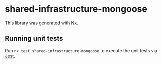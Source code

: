 # shared-infrastructure-mongoose

This library was generated with [Nx](https://nx.dev).

## Running unit tests

Run `nx test shared-infrastructure-mongoose` to execute the unit tests via [Jest](https://jestjs.io).
